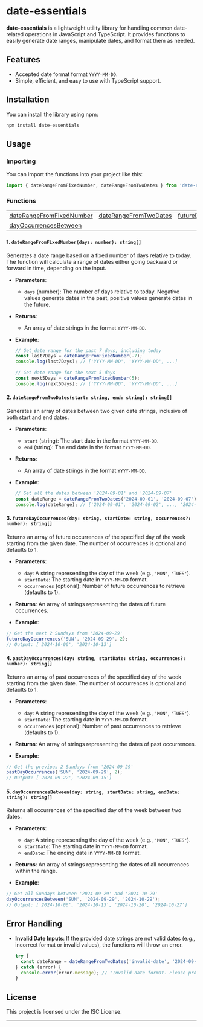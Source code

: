 # date-essentials

**date-essentials** is a lightweight utility library for handling common date-related operations in JavaScript and TypeScript. It provides functions to easily generate date ranges, manipulate dates, and format them as needed.

## Features
- Accepted date format format `YYYY-MM-DD`.
- Simple, efficient, and easy to use with TypeScript support.

## Installation

You can install the library using npm:

```bash
npm install date-essentials
```

## Usage

### Importing

You can import the functions into your project like this:

```typescript
import { dateRangeFromFixedNumber, dateRangeFromTwoDates } from 'date-essentials';
```

### Functions


|                                                       |                                                 |                                               |                                           |
|-------------------------------------------------------|-------------------------------------------------|-----------------------------------------------|-------------------------------------------|
| [dateRangeFromFixedNumber](#daterangefromfixednumber) | [dateRangeFromTwoDates](#daterangefromtwodates) | [futureDayOccurrences](#futuredayoccurrences) | [pastDayOccurrences](#pastdayoccurrences) |
| [dayOccurrencesBetween](#dayoccurrencesbetween)       |                                                 |                                               |                                           |



#### <a name="daterangefromfixednumber">1.</a> `dateRangeFromFixedNumber(days: number): string[]`

Generates a date range based on a fixed number of days relative to today. The function will calculate a range of dates either going backward or forward in time, depending on the input.

- **Parameters**:
  - `days` (number): The number of days relative to today. Negative values generate dates in the past, positive values generate dates in the future.

- **Returns**:
  - An array of date strings in the format `YYYY-MM-DD`.

- **Example**:

  ```typescript
  // Get date range for the past 7 days, including today
  const last7Days = dateRangeFromFixedNumber(-7);
  console.log(last7Days); // ['YYYY-MM-DD', 'YYYY-MM-DD', ...]

  // Get date range for the next 5 days
  const next5Days = dateRangeFromFixedNumber(5);
  console.log(next5Days); // ['YYYY-MM-DD', 'YYYY-MM-DD', ...]
  ```

#### <a name="daterangefromtwodates">2.</a> `dateRangeFromTwoDates(start: string, end: string): string[]`

Generates an array of dates between two given date strings, inclusive of both start and end dates.

- **Parameters**:
  - `start` (string): The start date in the format `YYYY-MM-DD`.
  - `end` (string): The end date in the format `YYYY-MM-DD`.

- **Returns**:
  - An array of date strings in the format `YYYY-MM-DD`.

- **Example**:

  ```typescript
  // Get all the dates between '2024-09-01' and '2024-09-07'
  const dateRange = dateRangeFromTwoDates('2024-09-01', '2024-09-07');
  console.log(dateRange); // ['2024-09-01', '2024-09-02', ..., '2024-09-07']
  ```

#### <a name="futuredayoccurrences">3.</a> `futureDayOccurrences(day: string, startDate: string, occurrences?: number): string[]`

Returns an array of future occurrences of the specified day of the week starting from the given date. The number of occurrences is optional and defaults to 1.

- **Parameters**:
  - `day`: A string representing the day of the week (e.g., `'MON'`, `'TUES'`).
  - `startDate`: The starting date in `YYYY-MM-DD` format.
  - `occurrences` (optional): Number of future occurrences to retrieve (defaults to 1).

- **Returns**: An array of strings representing the dates of future occurrences.

- **Example**:

```typescript
// Get the next 2 Sundays from '2024-09-29'
futureDayOccurrences('SUN', '2024-09-29', 2);
// Output: ['2024-10-06', '2024-10-13']
```

#### <a name="pastdayoccurrences">4.</a> `pastDayOccurrences(day: string, startDate: string, occurrences?: number): string[]`

Returns an array of past occurrences of the specified day of the week starting from the given date. The number of occurrences is optional and defaults to 1.

- **Parameters**:
  - `day`: A string representing the day of the week (e.g., `'MON'`, `'TUES'`).
  - `startDate`: The starting date in `YYYY-MM-DD` format.
  - `occurrences` (optional): Number of past occurrences to retrieve (defaults to 1).

- **Returns**: An array of strings representing the dates of past occurrences.

- **Example**:

```typescript
// Get the previous 2 Sundays from '2024-09-29'
pastDayOccurrences('SUN', '2024-09-29', 2);
// Output: ['2024-09-22', '2024-09-15']
```

#### <a name="dayoccurrencesbetween">5.</a> `dayOccurrencesBetween(day: string, startDate: string, endDate: string): string[]`

Returns all occurrences of the specified day of the week between two dates.

- **Parameters**:
  - `day`: A string representing the day of the week (e.g., `'MON'`, `'TUES'`).
  - `startDate`: The starting date in `YYYY-MM-DD` format.
  - `endDate`: The ending date in `YYYY-MM-DD` format.

- **Returns**: An array of strings representing the dates of all occurrences within the range.

- **Example**:

```typescript
// Get all Sundays between '2024-09-29' and '2024-10-29'
dayOccurrencesBetween('SUN', '2024-09-29', '2024-10-29');
// Output: ['2024-10-06', '2024-10-13', '2024-10-20', '2024-10-27']
```

## Error Handling

- **Invalid Date Inputs**: If the provided date strings are not valid dates (e.g., incorrect format or invalid values), the functions will throw an error.

  ```typescript
  try {
    const dateRange = dateRangeFromTwoDates('invalid-date', '2024-09-07');
  } catch (error) {
    console.error(error.message); // "Invalid date format. Please provide valid dates in 'YYYY-MM-DD' format."
  }
  ```

## License

This project is licensed under the ISC License.

---
